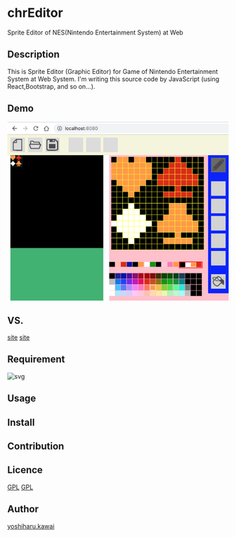 # chrEditor
Sprite Editor of NES(Nintendo Entertainment System) at Web
## Description
 This is Sprite Editor (Graphic Editor) for Game of Nintendo Entertainment System
at Web System. I'm writing this source code by JavaScript (using React,Bootstrap,
and so on...).
## Demo
![png](public/img/chrEditor_capture_01.png)
## VS. 
[site](https://wiki.nesdev.com/w/index.php/YY-CHR)
[site](https://www.romhacking.net/utilities/119/)
## Requirement
![svg](https://img.shields.io/badge/React-16.8.5-orange.svg)
## Usage

## Install

## Contribution

## Licence

[GPL](https://github.com/landm2000/chrEditor/LICENSE)
[GPL](LICENSE)

## Author

[yoshiharu.kawai](https://github.com/landm2000)
